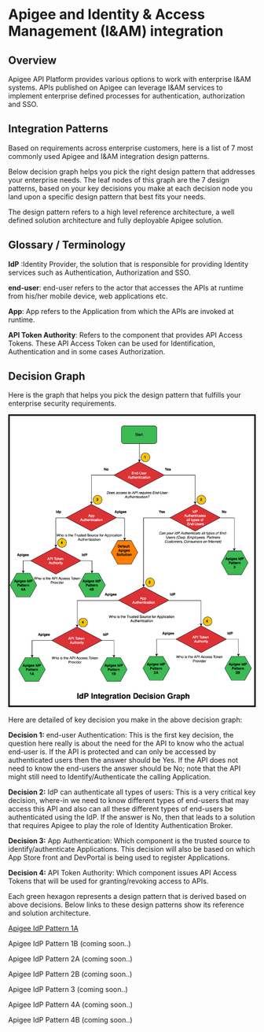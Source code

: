 # Apigee and Identity & Access Management (I&AM) integration

## Overview
Apigee API Platform provides various options to work with enterprise I&AM systems.
APIs published on Apigee can leverage I&AM services to implement enterprise defined processes for authentication, authorization and SSO.

## Integration Patterns
Based on requirements across enterprise customers, here is a list of 7 most commonly used Apigee and I&AM integration design patterns.

Below decision graph helps you pick the right design pattern that addresses your enterprise needs.
The leaf nodes of this graph are the 7 design patterns, based on your key decisions you make at each decision node you land upon a specific design pattern that best fits your needs. 

The design pattern refers to a high level reference architecture, a well defined solution architecture and fully deployable Apigee solution.

## Glossary / Terminology
**IdP** :Identity Provider, the solution that is responsible for providing Identity services such as Authentication, Authorization and SSO.

**end-user**: end-user refers to the actor that accesses the APIs at runtime from his/her mobile device, web applications etc.

**App**: App refers to the Application from which the APIs are invoked at runtime.

**API Token Authority**: Refers to the component that provides API Access Tokens. These API Access Token can be used for Identification, Authentication and in some cases Authorization.


## Decision Graph
Here is the graph that helps you pick the design pattern that fulfills your enterprise security requirements.

![alt text](./assets/images/idp_decision_graph.png "IdP Decision Graph")

Here are detailed of key decision you make in the above decision graph:

**Decision 1:**  end-user Authentication: This is the first key decision, the question here really is about the need for the API to know who the actual end-user is. If the API is protected and can only be accessed by authenticated users then the answer should be Yes. If the API does not need to know the end-users the answer should be No; note that the API might still need to Identify/Authenticate the calling Application.

**Decision 2:** IdP can authenticate all types of users: This is a very critical key decision, where-in we need to know different types of end-users that may access this API and also can all these different types of end-users be authenticated using the IdP.  If the answer is No, then that leads to a solution that requires Apigee to play the role of Identity Authentication Broker. 

**Decision 3:** App Authentication: Which component is the trusted source to identify/authenticate Applications. This decision will also be based on which App Store front and DevPortal is being used to register Applications.

**Decision 4:** API Token Authority: Which component issues API Access Tokens that will be used for granting/revoking access to APIs.

Each green hexagon represents a design pattern that is derived based on above decisions. Below links to these design patterns show its reference and solution architecture.

[Apigee IdP Pattern 1A](./IdP-Pattern-1A)

Apigee IdP Pattern 1B (coming soon..)

Apigee IdP Pattern 2A (coming soon..)

Apigee IdP Pattern 2B (coming soon..)

Apigee IdP Pattern 3 (coming soon..)

Apigee IdP Pattern 4A (coming soon..)

Apigee IdP Pattern 4B (coming soon..)
